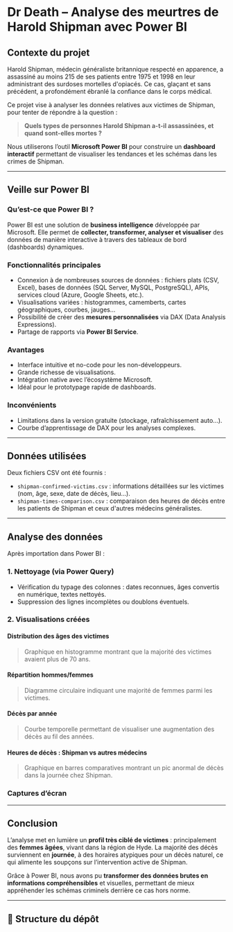 # Dr Death – Analyse des meurtres de Harold Shipman avec Power BI

## Contexte du projet

Harold Shipman, médecin généraliste britannique respecté en apparence, a assassiné au moins 215 de ses patients entre 1975 et 1998 en leur administrant des surdoses mortelles d'opiacés. Ce cas, glaçant et sans précédent, a profondément ébranlé la confiance dans le corps médical.

Ce projet vise à analyser les données relatives aux victimes de Shipman, pour tenter de répondre à la question :

> **Quels types de personnes Harold Shipman a-t-il assassinées, et quand sont-elles mortes ?**

Nous utiliserons l’outil **Microsoft Power BI** pour construire un **dashboard interactif** permettant de visualiser les tendances et les schémas dans les crimes de Shipman.

---

## Veille sur Power BI

### Qu’est-ce que Power BI ?

Power BI est une solution de **business intelligence** développée par Microsoft. Elle permet de **collecter, transformer, analyser et visualiser** des données de manière interactive à travers des tableaux de bord (dashboards) dynamiques.

### Fonctionnalités principales

- Connexion à de nombreuses sources de données : fichiers plats (CSV, Excel), bases de données (SQL Server, MySQL, PostgreSQL), APIs, services cloud (Azure, Google Sheets, etc.).
- Visualisations variées : histogrammes, camemberts, cartes géographiques, courbes, jauges...
- Possibilité de créer des **mesures personnalisées** via DAX (Data Analysis Expressions).
- Partage de rapports via **Power BI Service**.

### Avantages

- Interface intuitive et no-code pour les non-développeurs.
- Grande richesse de visualisations.
- Intégration native avec l’écosystème Microsoft.
- Idéal pour le prototypage rapide de dashboards.

### Inconvénients

- Limitations dans la version gratuite (stockage, rafraîchissement auto...).
- Courbe d’apprentissage de DAX pour les analyses complexes.

---

## Données utilisées

Deux fichiers CSV ont été fournis :

- `shipman-confirmed-victims.csv` : informations détaillées sur les victimes (nom, âge, sexe, date de décès, lieu...).
- `shipman-times-comparison.csv` : comparaison des heures de décès entre les patients de Shipman et ceux d'autres médecins généralistes.

---

## Analyse des données

Après importation dans Power BI :

### 1. Nettoyage (via Power Query)

- Vérification du typage des colonnes : dates reconnues, âges convertis en numérique, textes nettoyés.
- Suppression des lignes incomplètes ou doublons éventuels.

### 2. Visualisations créées

#### Distribution des âges des victimes
> Graphique en histogramme montrant que la majorité des victimes avaient plus de 70 ans.

#### Répartition hommes/femmes
> Diagramme circulaire indiquant une majorité de femmes parmi les victimes.

#### Décès par année
> Courbe temporelle permettant de visualiser une augmentation des décès au fil des années.

#### Heures de décès : Shipman vs autres médecins
> Graphique en barres comparatives montrant un pic anormal de décès dans la journée chez Shipman.

### Captures d’écran

---

## Conclusion

L’analyse met en lumière un **profil très ciblé de victimes** : principalement des **femmes âgées**, vivant dans la région de Hyde. La majorité des décès surviennent en **journée**, à des horaires atypiques pour un décès naturel, ce qui alimente les soupçons sur l’intervention active de Shipman.

Grâce à Power BI, nous avons pu **transformer des données brutes en informations compréhensibles** et visuelles, permettant de mieux appréhender les schémas criminels derrière ce cas hors norme.

---

## 📁 Structure du dépôt

